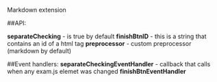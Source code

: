 Markdown extension


##API:

**separateChecking** - is true by default
**finishBtnID** - this is a string that contains an id of a html tag
**preprocessor** - custom preprocessor (markdown by default)


##Event handlers:
**separateCheckingEventHandler** - callback that calls when any exam.js elemet was changed
**finishBtnEventHandler**
